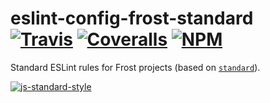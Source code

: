 # eslint-config-frost-standard <br /> [![Travis][ci-img]][ci-url] [![Coveralls][cov-img]][cov-url] [![NPM][npm-img]][npm-url]

Standard ESLint rules for Frost projects (based on [`standard`](https://github.com/feross/standard)).

[![js-standard-style](https://cdn.rawgit.com/feross/standard/master/badge.svg)](https://github.com/feross/standard)

[ci-img]: https://img.shields.io/travis/ciena-frost/eslint-config-frost-standard.svg "Travis CI Build Status"
[ci-url]: https://travis-ci.org/ciena-frost/eslint-config-frost-standard

[cov-img]: https://img.shields.io/coveralls/ciena-frost/eslint-config-frost-standard.svg "Coveralls Code Coverage"
[cov-url]: https://coveralls.io/github/ciena-frost/eslint-config-frost-standard

[npm-img]: https://img.shields.io/npm/v/eslint-config-frost-standard.svg "NPM Version"
[npm-url]: https://www.npmjs.com/package/eslint-config-frost-standard
